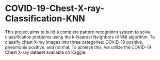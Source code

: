 # COVID-19-Chest-X-ray-Classification-KNN
This project aims to build a complete pattern recognition system to solve classification problems using the k-Nearest Neighbors (KNN) algorithm. To classify chest X-ray images into three categories: COVID-19 positive, pneumonia positive, and normal. To achieve this, we utilize the COVID-19 Chest X-ray dataset available on Kaggle.
